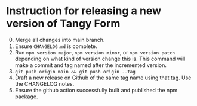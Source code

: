 # Instruction for releasing a new version of Tangy Form

0. Merge all changes into main branch.
0. Ensure `CHANGELOG.md` is complete.
0. Run `npm version major`, `npm version minor`, or `npm version patch` depending on what kind of version change this is. This command will make a commit and tag named after the incremented version.
0. `git push origin main && git push origin --tag` 
0. Draft a new release on Github of the same tag name using that tag. Use the CHANGELOG notes.
0. Ensure the github action successfully built and published the npm package.
